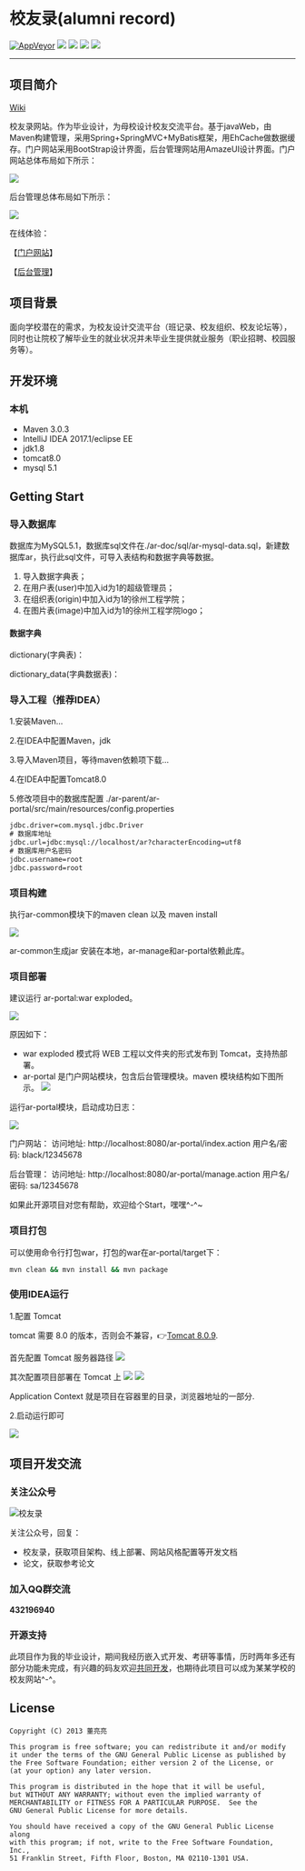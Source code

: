 # 校友录(alumni record) 

[![AppVeyor](https://img.shields.io/appveyor/ci/gruntjs/grunt.svg)](https://github.com/blackist/ar)
[![](https://img.shields.io/badge/spring-4.2.0-blue.svg)]()
[![](https://img.shields.io/badge/jdk-1.8-blue.svg)]()
[![](https://img.shields.io/badge/mybatis-3.3.0-blue.svg)]()
[![](https://img.shields.io/badge/mysql-5.1.20-blue.svg)]()

---

## 项目简介

[Wiki](https://github.com/blackist/ar/wiki)

校友录网站。作为毕业设计，为母校设计校友交流平台。基于javaWeb，由Maven构建管理，采用Spring+SpringMVC+MyBatis框架，用EhCache做数据缓存。门户网站采用BootStrap设计界面，后台管理网站用AmazeUI设计界面。门户网站总体布局如下所示：

![](https://blogres.blackist.org/javaweb-ar-ar-portal-logo.png)

后台管理总体布局如下所示：

![](https://blogres.blackist.org/javaweb-ar-ar-manage-logo.png)


在线体验：

【[门户网站]()】

【[后台管理]()】

## 项目背景

面向学校潜在的需求，为校友设计交流平台（班记录、校友组织、校友论坛等），同时也让院校了解毕业生的就业状况并未毕业生提供就业服务（职业招聘、校园服务等）。

## 开发环境

### 本机

- Maven 3.0.3
- IntelliJ IDEA 2017.1/eclipse EE
- jdk1.8
- tomcat8.0
- mysql 5.1




## Getting Start

### 导入数据库

数据库为MySQL5.1，数据库sql文件在./ar-doc/sql/ar-mysql-data.sql，新建数据库ar，执行此sql文件，可导入表结构和数据字典等数据。

1. 导入数据字典表；
2. 在用户表(user)中加入id为1的超级管理员；
3. 在组织表(origin)中加入id为1的徐州工程学院；
4. 在图片表(image)中加入id为1的徐州工程学院logo；

#### 数据字典

dictionary(字典表)：

dictionary_data(字典数据表)：

### 导入工程（推荐IDEA）

1.安装Maven...

2.在IDEA中配置Maven，jdk

3.导入Maven项目，等待maven依赖项下载...

4.在IDEA中配置Tomcat8.0

5.修改项目中的数据库配置 ./ar-parent/ar-portal/src/main/resources/config.properties


``` xml
jdbc.driver=com.mysql.jdbc.Driver
# 数据库地址
jdbc.url=jdbc:mysql://localhost/ar?characterEncoding=utf8
# 数据库用户名密码
jdbc.username=root
jdbc.password=root

```


### 项目构建

执行ar-common模块下的maven clean 以及 maven install

![](https://blogres.blackist.org/javaweb-ar-ar-common-maven-cycle.png)

ar-common生成jar 安装在本地，ar-manage和ar-portal依赖此库。

### 项目部署

建议运行 ar-portal:war exploded。

![](https://blogres.blackist.org/202002151534_482.png)

原因如下：

- war exploded 模式将 WEB 工程以文件夹的形式发布到 Tomcat，支持热部署。
- ar-portal 是门户网站模块，包含后台管理模块。maven 模块结构如下图所示。
  ![](https://blogres.blackist.org/202002151541_295.png)

运行ar-portal模块，启动成功日志：

![](https://blogres.blackist.org/javaweb-ar-ar-portal-startup-success.png)


门户网站：
访问地址: http://localhost:8080/ar-portal/index.action
用户名/密码: black/12345678

后台管理：
访问地址: http://localhost:8080/ar-portal/manage.action
用户名/密码: sa/12345678

如果此开源项目对您有帮助，欢迎给个Start，嘿嘿^-^~

### 项目打包

可以使用命令行打包war，打包的war在ar-portal/target下：
```cmd
mvn clean && mvn install && mvn package

```

### 使用IDEA运行

1.配置 Tomcat

tomcat 需要 8.0 的版本，否则会不兼容，👉[Tomcat 8.0.9](https://download.csdn.net/download/dong161114/20822688).

首先配置 Tomcat 服务器路径
![](https://blogres.blackist.org/20210807123253.jpg)

其次配置项目部署在 Tomcat 上
![](https://blogres.blackist.org/20210807123512.jpg)
![](https://blogres.blackist.org/20210807123601.jpg)

Application Context 就是项目在容器里的目录，浏览器地址的一部分.

2.启动运行即可

![](https://blogres.blackist.org/20210807123734.jpg)



## 项目开发交流

### 关注公众号

![校友录](https://blogres.blackist.org/wechat-official-account-qrcode.jpg)

关注公众号，回复：
- 校友录，获取项目架构、线上部署、网站风格配置等开发文档
- 论文，获取参考论文

### 加入QQ群交流

**432196940**

<!-- ![校友录](https://blogres.blackist.org/javaweb-ar-TIM%E5%9B%BE%E7%89%8720181130212423.jpg){:width="50px"} -->

### 开源支持

此项目作为我的毕业设计，期间我经历嵌入式开发、考研等事情，历时两年多还有部分功能未完成，有兴趣的码友欢迎[共同开发](https://github.com/blackist/ar/pulls)，也期待此项目可以成为某某学校的校友网站^-^。



## License

    Copyright (C) 2013 董亮亮
    
    This program is free software; you can redistribute it and/or modify
    it under the terms of the GNU General Public License as published by
    the Free Software Foundation; either version 2 of the License, or
    (at your option) any later version.
    
    This program is distributed in the hope that it will be useful,
    but WITHOUT ANY WARRANTY; without even the implied warranty of
    MERCHANTABILITY or FITNESS FOR A PARTICULAR PURPOSE.  See the
    GNU General Public License for more details.
    
    You should have received a copy of the GNU General Public License along
    with this program; if not, write to the Free Software Foundation, Inc.,
    51 Franklin Street, Fifth Floor, Boston, MA 02110-1301 USA.
